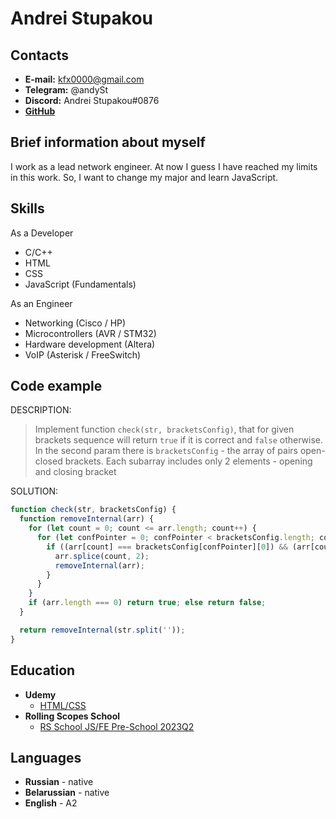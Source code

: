 # Andrei Stupakou

## Contacts
* **E-mail:** kfx0000@gmail.com
* **Telegram:** @andySt
* **Discord:** Andrei Stupakou#0876
* **[GitHub](https://github.com/kfx0000)**

## Brief information about myself

I work as a lead network engineer. At now I guess I have reached my limits in this work. So, I want to change my major and learn JavaScript.

## Skills

As a Developer
* C/C++
* HTML
* CSS
* JavaScript (Fundamentals)

As an Engineer
* Networking (Cisco / HP)
* Microcontrollers (AVR / STM32)
* Hardware development (Altera)
* VoIP (Asterisk / FreeSwitch)

## Code example

DESCRIPTION:
>Implement function `check(str, bracketsConfig)`, that for given brackets sequence will return `true` if it is correct and `false` otherwise. <br>
> In the second param there is `bracketsConfig` - the array of pairs open-closed brackets. Each subarray includes only 2 elements - opening and closing bracket

SOLUTION:
```js
function check(str, bracketsConfig) {
  function removeInternal(arr) {
    for (let count = 0; count <= arr.length; count++) {
      for (let confPointer = 0; confPointer < bracketsConfig.length; confPointer++) {
        if ((arr[count] === bracketsConfig[confPointer][0]) && (arr[count + 1] === bracketsConfig[confPointer][1])) {
          arr.splice(count, 2);
          removeInternal(arr);
        }
      }
    }
    if (arr.length === 0) return true; else return false;
  }

  return removeInternal(str.split(''));
}
```

## Education
* **Udemy**
    * [HTML/CSS](https://www.udemy.com/course/webdeveloper/)
* **Rolling Scopes School**
    * [RS School JS/FE Pre-School 2023Q2](https://app.rs.school/certificate/z7cns0m5)

## Languages

* **Russian** - native
* **Belarussian** - native
* **English** - A2
